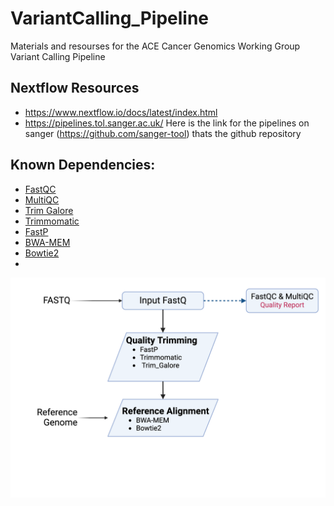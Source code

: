 # VariantCalling_Pipeline
Materials and resourses for the ACE Cancer Genomics Working Group Variant Calling Pipeline

## Nextflow Resources
- https://www.nextflow.io/docs/latest/index.html
- https://pipelines.tol.sanger.ac.uk/ Here is the link for the pipelines on sanger
(https://github.com/sanger-tool) thats the github repository

## Known Dependencies:
- [FastQC](https://github.com/s-andrews/FastQC)
- [MultiQC](https://github.com/MultiQC/MultiQC)
- [Trim Galore](https://github.com/FelixKrueger/TrimGalore/blob/master/Docs/Trim_Galore_User_Guide.md)
- [Trimmomatic](https://github.com/usadellab/Trimmomatic)
- [FastP](https://github.com/OpenGene/fastp)
- [BWA-MEM](https://github.com/lh3/bwa)
- [Bowtie2](https://github.com/BenLangmead/bowtie2)
- 

![Pipeline Workflow](Pipeline_workflow.png)
